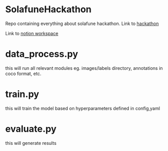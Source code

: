 # SolafuneHackathon

Repo containing everything about solafune hackathon. Link to <a href= "https://solafune.com/competitions/5026f2e0-0821-4b02-b09b-78b178482028?menu=about&tab=">hackathon</a>

Link to [notion workspace](https://www.notion.so/Teamspace-Home-1fedf8edf0c580fe977ce904c717caca)


# data_process.py
this will run all relevant modules eg. images/labels directory, annotations in coco format, etc.

# train.py
this will train the model based on hyperparameters defined in config,yaml

# evaluate.py
this will generate results